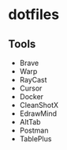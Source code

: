 # dotfiles

## Tools
  - Brave
  - Warp
  - RayCast
  - Cursor
  - Docker
  - CleanShotX
  - EdrawMind
  - AltTab
  - Postman
  - TablePlus

